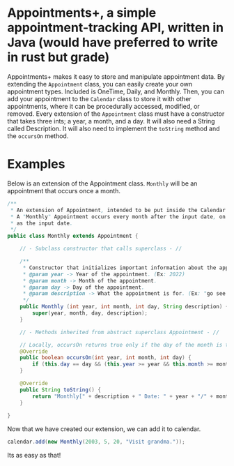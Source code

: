 # Appointments+, a simple appointment-tracking API, written in Java (would have preferred to write in rust but grade)

Appointments+ makes it easy to store and manipulate appointment data. By extending the `Appointment` class, you can easily create your own appointment types. Included is OneTime, Daily, and Monthly. Then, you can add your appointment to the `Calendar` class to store it with other appointments, where it can be procedurally accessed, modified, or removed. Every extension of the `Appointment` class must have a constructor that takes three ints; a year, a month, and a day. It will also need a String called Description.  It will also need to implement the `toString` method and the `occursOn` method.

# Examples

Below is an extension of the Appointment class. `Monthly` will be an appointment that occurs once a month. 

```java
/**
 * An extension of Appointment, intended to be put inside the Calendar class.
 * A "Monthly" Appointment occurs every month after the input date, on the same day of the month
 * as the input date.
 */
public class Monthly extends Appointment {

    // - Subclass constructor that calls superclass - //

    /**
     * Constructor that initializes important information about the appointment. 
     * @param year -> Year of the appointment. (Ex: 2022)
     * @param month -> Month of the appointment.
     * @param day -> Day of the appointment. 
     * @param description -> What the appointment is for. (Ex: "go see grandma")
     */
    public Monthly (int year, int month, int day, String description) {
        super(year, month, day, description);
    }

    // - Methods inherited from abstract superclass Appointment - //

    // Locally, occursOn returns true only if the day of the month is the same, and if the date is not before the start date.
    @Override
    public boolean occursOn(int year, int month, int day) {
        if (this.day == day && (this.year >= year && this.month >= month)) { return true; } else { return false; }
    }

    @Override
    public String toString() {
        return "Monthly[" + description + " Date: " + year + "/" + month + "/" + day + "]";
    }
    
}
```

Now that we have created our extension, we can add it to calendar. 

```java
calendar.add(new Monthly(2003, 5, 20, "Visit grandma."));
```

Its as easy as that!